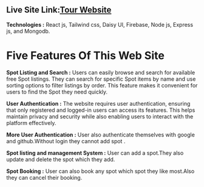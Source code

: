 
## Live Site Link:[Tour Website](https://tour-a10.web.app/)
**Technologies :** React js, Tailwind css, Daisy UI, Firebase, Node js, Express js, and Mongodb.

# Five Features Of This Web Site

**Spot Listing and Search :** Users can easily browse and search for available free Spot listings. They can search for specific Spot items by name and use sorting options to filter listings by order. This feature makes it convenient for users to find the Spot they need quickly.

**User Authentication :** The website requires user authentication, ensuring that only registered and logged-in users can access its features. This helps maintain privacy and security while also enabling users to interact with the platform effectively.

**More User Authentication :** User also authenticate themselves with google and github.Without login they cannot add spot .

**Spot listing and management System :** User can add a spot.They also update and delete the spot which they add.

**Spot Booking :** User can also book any spot which spot they like most.Also they can cancel their booking.

